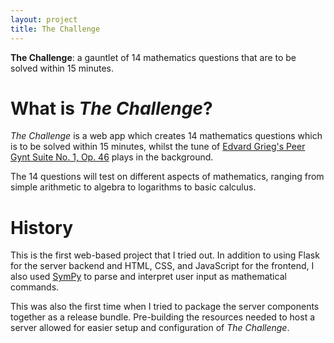 ```yaml
---
layout: project
title: The Challenge
---
```


**The Challenge**: a gauntlet of 14 mathematics questions that are to be solved within 15 minutes.

# What is *The Challenge*?

*The Challenge* is a web app which creates 14 mathematics questions which is to be solved within 15 minutes, whilst the
tune
of [Edvard Grieg's Peer Gynt Suite No. 1, Op. 46](https://en.wikipedia.org/wiki/Peer_Gynt_(Grieg)#Suite_No._1,_Op._46)
plays in the background.

The 14 questions will test on different aspects of mathematics, ranging from simple arithmetic to algebra to logarithms
to basic calculus.

# History

This is the first web-based project that I tried out. In addition to using Flask for the server backend and HTML, CSS,
and JavaScript for the frontend, I also used [SymPy](https://www.sympy.org/en/index.html) to parse and interpret user
input as mathematical commands.

This was also the first time when I tried to package the server components together as a release bundle. Pre-building
the resources needed to host a server allowed for easier setup and configuration of *The Challenge*.
